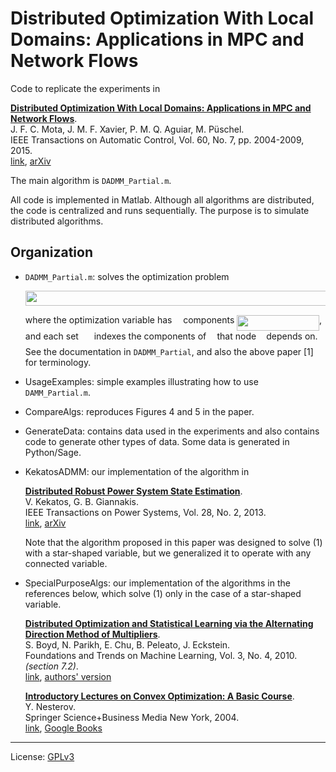 # Distributed Optimization With Local Domains: Applications in MPC and Network Flows

Code to replicate the experiments in

**[Distributed Optimization With Local Domains: Applications in MPC and Network
Flows](http://dx.doi.org/10.1109/TAC.2014.2365686)**.  
  J. F. C. Mota, J. M. F. Xavier, P. M. Q. Aguiar, M. Püschel.  
  IEEE Transactions on Automatic Control, Vol. 60, No. 7, pp. 2004-2009, 2015.  
  [link](http://dx.doi.org/10.1109/TAC.2014.2365686),
  [arXiv](http://arxiv.org/abs/1305.1885) 

The main algorithm is `DADMM_Partial.m`.

All code is implemented in Matlab. Although all algorithms are 
distributed, the code is centralized and runs sequentially. The purpose is to 
simulate distributed algorithms.

## Organization

* `DADMM_Partial.m`:
	solves the optimization problem

	<p align="center"><img src="svgs/8c929ed4f1683c97667250dcfd5e3a5a.svg" align=middle width=512.7209339999999pt height=23.866193999999997pt/></p>

	where the optimization variable has <img src="svgs/55a049b8f161ae7cfeb0197d75aff967.svg" align=middle width=9.86687624999999pt height=14.15524440000002pt/> components <img src="svgs/b7dec1314efeadd1815bf346b3472200.svg" align=middle width=131.5961955pt height=24.65753399999998pt/>, and
	each set <img src="svgs/2da32a437e1e022c68095bcb359d92a2.svg" align=middle width=16.85640329999999pt height=22.465723500000017pt/> indexes the components of <img src="svgs/332cc365a4987aacce0ead01b8bdcc0b.svg" align=middle width=9.39498779999999pt height=14.15524440000002pt/> that node <img src="svgs/2ec6e630f199f589a2402fdf3e0289d5.svg" align=middle width=8.270567249999992pt height=14.15524440000002pt/> depends on. See the 
	documentation in `DADMM_Partial`, and also the above paper [1] for terminology.

* UsageExamples: simple examples illustrating how to use `DAMM_Partial.m`. 

* CompareAlgs: 
  reproduces Figures 4 and 5 in the paper.

	
* GenerateData: contains data used in the experiments and also contains code
				  to generate other types of data. Some data is generated in Python/Sage.

* KekatosADMM: our implementation of the algorithm in

  **[Distributed Robust Power System State Estimation](
  https://doi.org/10.1109/TPWRS.2012.2219629)**.  
  V. Kekatos, G. B. Giannakis.  
  IEEE Transactions on Power Systems, Vol. 28, No. 2, 2013.  
  [link](https://doi.org/10.1109/TPWRS.2012.2219629),
  [arXiv](https://arxiv.org/abs/1204.0991) 

  Note that the algorithm proposed in this paper was designed to solve (1) with
  a star-shaped variable, but we generalized it to operate with any connected
  variable.


* SpecialPurposeAlgs: 
  our implementation of the algorithms in the references below, which solve (1)
  only in the case of a star-shaped variable.
	
  **[Distributed Optimization and Statistical Learning via the Alternating
  Direction Method of Multipliers](
  https://www.nowpublishers.com/article/Details/MAL-016)**.  
  S. Boyd, N. Parikh, E. Chu, B. Peleato, J. Eckstein.  
  Foundations and Trends on Machine Learning, Vol. 3, No. 4, 2010.  
  *(section 7.2)*.  
  [link](https://www.nowpublishers.com/article/Details/MAL-016),
  [authors' version](https://web.stanford.edu/~boyd/papers/pdf/admm_distr_stats.pdf)

  **[Introductory Lectures on Convex Optimization: A Basic Course](
  https://doi.org/10.1007/978-1-4419-8853-9)**.  
  Y. Nesterov.  
  Springer Science+Business Media New York, 2004.  
  [link](https://doi.org/10.1007/978-1-4419-8853-9), 
  [Google
  Books](https://books.google.co.uk/books?hl=en&lr=&id=2-ElBQAAQBAJ&oi=fnd&pg=PA1&dq=Introductory+Lectures+on+Convex+Optimization:+A+Basic+Course&ots=wlrO5qqckz&sig=2LOforFMisXArmF_2AxYg6LvXXA#v=onepage&q=Introductory%20Lectures%20on%20Convex%20Optimization%3A%20A%20Basic%20Course&f=false)

---

License: [ GPLv3 ]( https://www.gnu.org/licenses/gpl-3.0.en.html )
	
	


